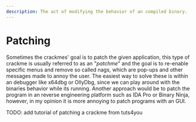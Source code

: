 ```yaml
---
description: The act of modifying the behavior of an compiled binary.
---
```


# Patching

Sometimes the crackmes' goal is to patch the given application, this type of crackme is usually referred to as an "_patchme_" and the goal is to re-enable specific menus and remove so called nags, which are pop-ups and other messages made to annoy the user. The easiest way to solve these is within an debugger like x64dbg or OllyDbg, since we can play around with the binaries behavior while its running. Another approach would be to patch the program in an reverse engineering platform such as IDA Pro or Binary Ninja, however, in my opinion it is more annoying to patch programs with an GUI.

TODO: add tutorial of patching a crackme from tuts4you
